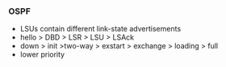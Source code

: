 ### OSPF
- LSUs contain different link-state advertisements
- hello > DBD > LSR > LSU > LSAck
- down > init >two-way > exstart > exchange > loading > full
- lower priority 